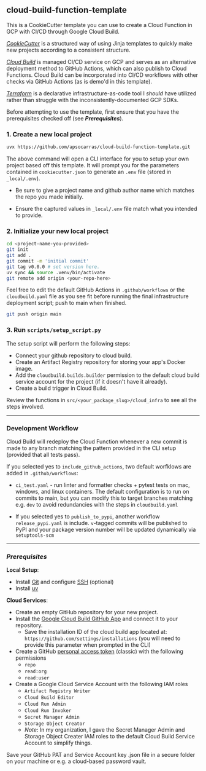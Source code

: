 ## cloud-build-function-template

This is a CookieCutter template you can use to create a Cloud Function in GCP with CI/CD through Google Cloud Build. 

*[CookieCutter](https://www.cookiecutter.io/)* is a structured way of using Jinja templates to quickly make new projects according to a consistent structure.

*[Cloud Build](https://cloud.google.com/build/docs)* is managed CI/CD service on GCP and serves as an alternative deployment method to GitHub Actions, which can also publish to Cloud Functions. Cloud Build can be incorporated into CI/CD workflows with other checks via GitHub Actions (as is demo'd in this template).  

*[Terraform](https://www.terraform.io/)* is a declarative infrastructure-as-code tool I *should* have utilized rather than struggle with the inconsistently-documented GCP SDKs.

Before attempting to use the template, first ensure that you have the prerequisites checked off (see ***Prerequisites***).

### 1. Create a new local project

```bash
uvx https://github.com/apsocarras/cloud-build-function-template.git 
```
The above command will open a CLI interface for you to setup your own project based off this template. It will prompt you for the parameters contained in `cookiecutter.json` to generate an `.env` file (stored in `_local/.env`). 

* Be sure to give a project name and github author name which matches the repo you made initially. 

* Ensure the captured values in `_local/.env` file match what you intended to provide.



### 2. Initialize your new local project 

```bash 
cd <project-name-you-provided>
git init 
git add . 
git commit -m 'initial commit'
git tag v0.0.0 # set version here.
uv sync && source .venv/bin/activate
git remote add origin <your-repo-here>
```

Feel free to edit the default GitHub Actions in `.github/workflows`  or the `cloudbuild.yaml` file as you see fit before running the final infrastructure deployment script; push to main when finished.

```bash
git push origin main
```

### 3. Run `scripts/setup_script.py`

The setup script will perform the following steps: 

* Connect your github repository to cloud build.
* Create an Artifact Registry repository for storing your app's Docker image.
* Add the `cloudbuild.builds.builder` permission to the default cloud build service account for the project (if it doesn't have it already).
* Create a build trigger in Cloud Build.

Review the functions in `src/<your_package_slug>/cloud_infra` to see all the steps involved.

--- 

### Development Workflow

Cloud Build will redeploy the Cloud Function whenever a new commit is made to any branch matching the pattern provided in the CLI setup (provided that all tests pass). 

If you selected yes to `include_github_actions`, two default worfklows are added in `.github/workflows`: 

* `ci_test.yaml` - run linter and formatter checks + pytest tests on mac, windows, and linux containers. The default configuration is to run on commits to main, but you can modify this to target branches matching e.g. `dev` to avoid redundancies with the steps in `cloudbuild.yaml`

* If you selected yes to `publish_to_pypi`, another workflow `release_pypi.yaml` is include. `v`-tagged commits will be published to PyPI and your package version number will be updated dynamically via `setuptools-scm`
---

### *Prerequisites*

**Local Setup**:

* Install [Git](https://www.google.com/search?client=firefox-b-1-d&q=git+install) and configure [SSH](https://docs.github.com/en/authentication/connecting-to-github-with-ssh) (optional)
* Install [uv](https://docs.astral.sh/uv/getting-started/installation/)

**Cloud Services**: 

* Create an empty GitHub repository for your new project.
* Install the [Google Cloud Build GitHub App](https://github.com/marketplace/google-cloud-build) and connect it to your repository.
    * Save the installation ID of the cloud build app located at: `https://github.com/settings/installations` (you will need to provide this parameter when prompted in the CLI)
* Create a GitHub [personal access token](https://docs.github.com/en/authentication/keeping-your-account-and-data-secure/managing-your-personal-access-tokens) (classic) with the following permissions
    * `repo`
    * `read:org`
    * `read:user`
* Create a Google Cloud Service Account with the following IAM roles
    * `Artifact Registry Writer` 
    * `Cloud Build Editor` 
    * `Cloud Run Admin` 
    * `Cloud Run Invoker` 
    * `Secret Manager Admin` 
    * `Storage Object Creator` 
    * *Note*: In my organization, I gave the Secret Manager Admin and Storage Object Creater IAM roles to the default Cloud Build Service Account to simplify things.

Save your GitHub PAT and Service Account key .json file in a secure folder on your machine or e.g. a cloud-based password vault.